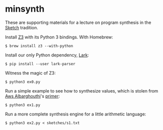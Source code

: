 minsynth
========

These are supporting materials for a lecture on program synthesis in the [Sketch][] tradition.

Install [Z3][] with its Python 3 bindings. With Homebrew:

    $ brew install z3 --with-python

Install our only Python dependency, [Lark][]:

    $ pip install --user lark-parser

Witness the magic of Z3:

    $ python3 ex0.py

Run a simple example to see how to synthesize values, which is stolen from [Aws Albarghouthi][aws]'s [primer][]:

    $ python3 ex1.py

Run a more complete synthesis engine for a little arithmetic language:

    $ python3 ex2.py < sketches/s1.txt

[lark]: https://github.com/lark-parser/lark
[primer]: http://barghouthi.github.io/2017/04/24/synthesis-primer/
[aws]: http://www.cs.wisc.edu/~aws
[sketch]: https://people.csail.mit.edu/asolar/papers/thesis.pdf
[z3]: https://github.com/Z3Prover/z3
